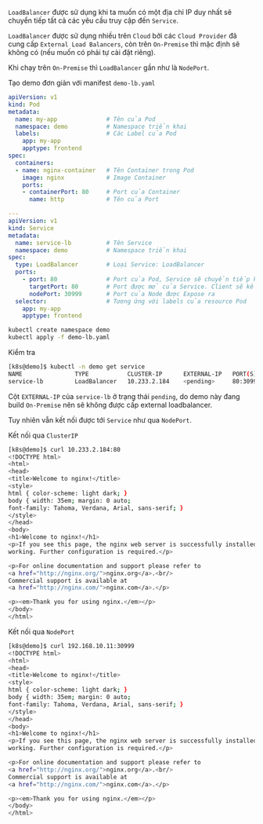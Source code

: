 `LoadBalancer` được sử dụng khi ta muốn có một địa chỉ IP duy nhất sẽ chuyển tiếp tất cả các yêu cầu truy cập đến `Service`.

`LoadBalancer` được sử dụng nhiều trên `Cloud` bởi các `Cloud Provider` đã cung cấp `External Load Balancers`, còn trên `On-Premise` thì mặc định sẽ không có (nếu muốn có phải tự cài đặt riêng).

Khi chạy trên `On-Premise` thì `LoadBalancer` gần như là `NodePort`.

Tạo demo đơn giản với manifest `demo-lb.yaml`

```yaml
apiVersion: v1
kind: Pod
metadata:
  name: my-app              # Tên của Pod
  namespace: demo           # Namespace triển khai
  labels:                   # Các Label của Pod
    app: my-app
    apptype: frontend
spec:
  containers:
  - name: nginx-container   # Tên Container trong Pod
    image: nginx            # Image Container
    ports:
    - containerPort: 80     # Port của Container
      name: http            # Tên của Port

---
apiVersion: v1
kind: Service
metadata:
  name: service-lb          # Tên Service
  namespace: demo           # Namespace triển khai
spec:
  type: LoadBalancer        # Loại Service: LoadBalancer
  ports:
    - port: 80              # Port của Pod, Service sẽ chuyển tiếp kết nối vào đây
      targetPort: 80        # Port được mở của Service. Client sẽ kết nối với Service qua port
      nodePort: 30999       # Port của Node được Expose ra
  selector:                 # Tương ứng với labels của resource Pod
    app: my-app
    apptype: frontend
```

```bash
kubectl create namespace demo
kubectl apply -f demo-lb.yaml
```

Kiểm tra

```bash
[k8s@demo]$ kubectl -n demo get service
NAME               TYPE           CLUSTER-IP      EXTERNAL-IP   PORT(S)          AGE
service-lb         LoadBalancer   10.233.2.184    <pending>     80:30999/TCP     9s
```

Cột `EXTERNAL-IP` của `service-lb` ở trạng thái `pending`, do demo này đang build `On-Premise` nên sẽ không được cấp external loadbalancer.

Tuy nhiên vẫn kết nối được tới `Service` như qua `NodePort`.

Kết nối qua `ClusterIP`

```bash
[k8s@demo]$ curl 10.233.2.184:80
<!DOCTYPE html>
<html>
<head>
<title>Welcome to nginx!</title>
<style>
html { color-scheme: light dark; }
body { width: 35em; margin: 0 auto;
font-family: Tahoma, Verdana, Arial, sans-serif; }
</style>
</head>
<body>
<h1>Welcome to nginx!</h1>
<p>If you see this page, the nginx web server is successfully installed and
working. Further configuration is required.</p>

<p>For online documentation and support please refer to
<a href="http://nginx.org/">nginx.org</a>.<br/>
Commercial support is available at
<a href="http://nginx.com/">nginx.com</a>.</p>

<p><em>Thank you for using nginx.</em></p>
</body>
</html>
```

Kết nối qua `NodePort`

```bash
[k8s@demo]$ curl 192.168.10.11:30999
<!DOCTYPE html>
<html>
<head>
<title>Welcome to nginx!</title>
<style>
html { color-scheme: light dark; }
body { width: 35em; margin: 0 auto;
font-family: Tahoma, Verdana, Arial, sans-serif; }
</style>
</head>
<body>
<h1>Welcome to nginx!</h1>
<p>If you see this page, the nginx web server is successfully installed and
working. Further configuration is required.</p>

<p>For online documentation and support please refer to
<a href="http://nginx.org/">nginx.org</a>.<br/>
Commercial support is available at
<a href="http://nginx.com/">nginx.com</a>.</p>

<p><em>Thank you for using nginx.</em></p>
</body>
</html>
```